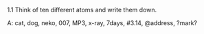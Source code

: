1.1 Think of ten different atoms and write them down.

A: cat, dog, neko, 007, MP3, x-ray, 7days, #3.14, @address, ?mark?
